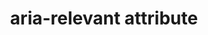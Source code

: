 ---
{
  "title": "aria-relevant attribute",
  "description": "Indicates what notifications the user agent will trigger when the accessibility tree within a live region is modified. See related aria-relevant.",
  "category": "aria",
  "keywords": [
    "aria-relevant attribute"
  ],
  "last_test_date": "2020-04-13",
  "test_results_url": "https://a11ysupport.io/tech/aria/aria-relevant_attribute",
  "test_url": "https://a11ysupport.io/tech/aria/aria-relevant_attribute",
  "stats": {
    "dragon_win": {
      "chrome": {
        "80": "na"
      }
    },
    "jaws": {
      "chrome": {
        "80": "a"
      },
      "ie": {
        "11": "y"
      },
      "firefox": {
        "74": "a"
      }
    },
    "narrator": {
      "edge": {
        "44": "u"
      }
    },
    "nvda": {
      "chrome": {
        "80": "a"
      },
      "firefox": {
        "74": "a"
      }
    },
    "talkback": {
      "and_chr": {
        "80": "a"
      }
    },
    "va_and": {
      "and_chr": {
        "80": "na"
      }
    },
    "vo_ios": {
      "ios_saf": {
        "13.4": "a"
      }
    },
    "vo_macos": {
      "safari": {
        "13.1": "a"
      }
    },
    "orca": {
      "firefox": {
        "74": "a"
      }
    },
    "vc_ios": {
      "ios_saf": {
        "13.4": "na"
      }
    },
    "vc_macos": {
      "safari": {
        "13.1": "na"
      }
    },
    "wsr": {
      "chrome": {
        "80": "na"
      }
    }
  },
  "links": {
    "ARIA spec for aria-relevant": "https://www.w3.org/TR/wai-aria-1.1/#aria-relevant"
  }
}
---